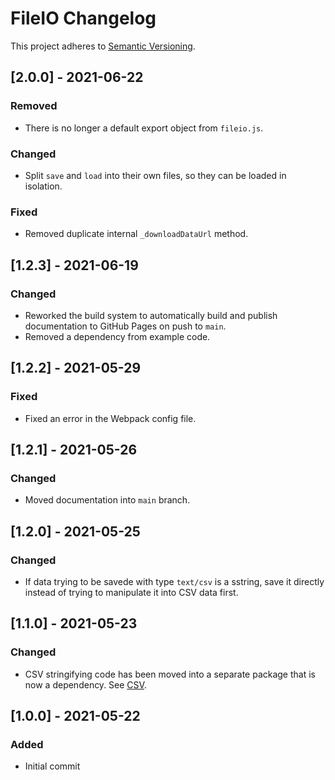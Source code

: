# FileIO Changelog

This project adheres to [Semantic Versioning](https://semver.org/spec/v2.0.0.html).

## [2.0.0] - 2021-06-22

### Removed

* There is no longer a default export object from `fileio.js`.

### Changed

* Split `save` and `load` into their own files, so they can be loaded in isolation.

### Fixed

* Removed duplicate internal `_downloadDataUrl` method.

## [1.2.3] - 2021-06-19

### Changed

* Reworked the build system to automatically build and publish documentation to GitHub Pages on push to `main`.
* Removed a dependency from example code.

## [1.2.2] - 2021-05-29

### Fixed

* Fixed an error in the Webpack config file.

## [1.2.1] - 2021-05-26

### Changed

* Moved documentation into `main` branch.

## [1.2.0] - 2021-05-25

### Changed

* If data trying to be savede with type `text/csv` is a sstring, save it directly instead of trying to manipulate it into CSV data first.

## [1.1.0] - 2021-05-23

### Changed

* CSV stringifying code has been moved into a separate package that is now a dependency. See [CSV](https://github.com/cipscis/csv).

## [1.0.0] - 2021-05-22

### Added

* Initial commit
